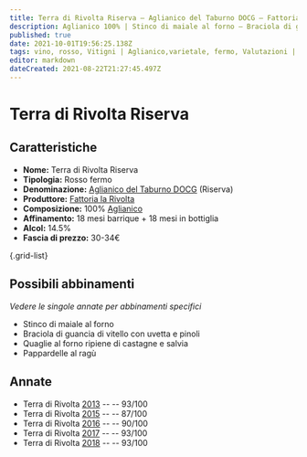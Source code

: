 ```yaml
---
title: Terra di Rivolta Riserva – Aglianico del Taburno DOCG – Fattoria la Rivolta – Campania (IT) – 30-34€ – 3★-5★
description: Aglianico 100% | Stinco di maiale al forno – Braciola di guancia di vitello – Quaglie al forno ripiene – Pappardelle al ragù
published: true
date: 2021-10-01T19:56:25.138Z
tags: vino, rosso, Vitigni | Aglianico,varietale, fermo, Valutazioni | 5 stelle, Prezzi | 30-34€, Pappardelle al ragù, Stinco di maiale al forno, Braciola di guancia di vitello, Quaglie al forno ripiene
editor: markdown
dateCreated: 2021-08-22T21:27:45.497Z
---
```


# Terra di Rivolta Riserva

## Caratteristiche
- **Nome:** Terra di Rivolta Riserva
- **Tipologia:** Rosso fermo
- **Denominazione:** [Aglianico del Taburno DOCG](/denominazioni/Italia/Campania/DOCG/Aglianico-del-Taburno) (Riserva)
- **Produttore:** [Fattoria la Rivolta](/produttori/Italia/Campania/Fattoria-la-Rivolta) 
- **Composizione:** 100% [Aglianico](/vitigni/Italia/bacca-nera/aglianico)
- **Affinamento:** 18 mesi barrique + 18 mesi in bottiglia
- **Alcol:** 14.5%
- **Fascia di prezzo:** 30-34€

{.grid-list}



## Possibili abbinamenti
*Vedere le singole annate per abbinamenti specifici*

- Stinco di maiale al forno 
- Braciola di guancia di vitello con uvetta e pinoli
- Quaglie al forno ripiene di castagne e salvia
- Pappardelle al ragù

## Annate
- Terra di Rivolta [2013](/vini/Italia/Campania/Fattoria-la-Rivolta/Terra-di-Rivolta-Riserva/2013) -- <span class="star-5"></span> -- 93/100
- Terra di Rivolta [2015](/vini/Italia/Campania/Fattoria-la-Rivolta/Terra-di-Rivolta-Riserva/2015) -- <span class="star-3"></span> -- 87/100
- Terra di Rivolta [2016](/vini/Italia/Campania/Fattoria-la-Rivolta/Terra-di-Rivolta-Riserva/2016) -- <span class="star-4"></span> -- 90/100
- Terra di Rivolta [2017](/vini/Italia/Campania/Fattoria-la-Rivolta/Terra-di-Rivolta-Riserva/2017) -- <span class="star-5"></span> -- 93/100
- Terra di Rivolta [2018](/vini/Italia/Campania/Fattoria-la-Rivolta/Terra-di-Rivolta-Riserva/2018) -- <span class="star-5"></span> -- 93/100